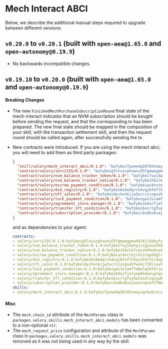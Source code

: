# Mech Interact ABCI

Below, we describe the additional manual steps required to upgrade between different versions:

## `v0.20.0` to `v0.20.1` (built with `open-aea@1.65.0` and `open-autonomy@0.19.9`)
- No backwards incompatible changes.

## `v0.19.10` to `v0.20.0` (built with `open-aea@1.65.0` and `open-autonomy@0.19.9`)

#### Breaking Changes
- The new `FinishedMechPurchaseSubscriptionRound` final state of the mech-interact indicates that an NVM subscription 
  should be bought before sending the request, and that the corresponding tx has been prepared. 
  The new final state should be mapped in the composition of your skill, with the transaction settlement skill, 
  and then the request round should be called again, after successfully sending the tx.
- New contracts were introduced. 
  If you are using the mech interact abci, you will need to add them as third party packages:
  ```json
  {
    "skill/valory/mech_interact_abci/0.1.0": "bafybeifpoee4q26fd3vmayiqrbw5inczuzwy7zrvez3k245y4pmhweyq2i",
    "contract/valory/ierc1155/0.1.0": "bafybeig5lnuicphvwnu55fgmwegpma44l6jldakyfyjciscl274unb5iqy",
    "contract/valory/nvm_balance_tracker_token/0.1.0": "bafybeifvyi4wtyjcsgjwus5kde3oa2bqdn5rza5jdnhw5czbl7bfqnprsq",
    "contract/valory/nvm_balance_tracker_native/0.1.0": "bafybeihbzlkfcqxvbfmnbxx4db7wto3ngjfn43gt6seo7d5i5looa6z2ju",
    "contract/valory/escrow_payment_condition/0.1.0": "bafybeiaz4vctejchz2rapd3glrcfstlmltjlv2dt63s3pwyymcwkch572e",
    "contract/valory/did_registry/0.1.0": "bafybeibs6edqrck4vqjbfeflh2yvx54r5lcdxp2fxinin6u4lrphpr4yhy",
    "contract/valory/nft_sales/0.1.0": "bafybeidychvnkjjw3ucrcicogxahfwn4j73dliyw7divyyrlsxnowav3wy",
    "contract/valory/lock_payment_condition/0.1.0": "bafybeigai3izamf7abolq347krjoafrogbdoz2sis4zfco7u6ougjskjzy",
    "contract/valory/agreement_store_manager/0.1.0": "bafybeib4arfjefyephkdoovgtqsafgzdxpvtcqjdjlhvcq5m3wtkdqdfem",
    "contract/valory/transfer_nft_condition/0.1.0": "bafybeibvcrlgfuy5wt2xolzqsywbzfaquwfdvqn44ppcdka2ymk3e5kxm4",
    "contract/valory/subscription_provider/0.1.0": "bafybeic4udkvbsajuwscnqsm7tf6monwqyos4qvgbako6lch3zhtfxrc7q"
  }
  ```

  and as dependencies to your agent:
  ```yaml
  contracts:
  - valory/ierc1155:0.1.0:bafybeig5lnuicphvwnu55fgmwegpma44l6jldakyfyjciscl274unb5iqy
  - valory/nvm_balance_tracker_token:0.1.0:bafybeifvyi4wtyjcsgjwus5kde3oa2bqdn5rza5jdnhw5czbl7bfqnprsq
  - valory/nvm_balance_tracker_native:0.1.0:bafybeihbzlkfcqxvbfmnbxx4db7wto3ngjfn43gt6seo7d5i5looa6z2ju
  - valory/escrow_payment_condition:0.1.0:bafybeiaz4vctejchz2rapd3glrcfstlmltjlv2dt63s3pwyymcwkch572e
  - valory/did_registry:0.1.0:bafybeibs6edqrck4vqjbfeflh2yvx54r5lcdxp2fxinin6u4lrphpr4yhy
  - valory/nft_sales:0.1.0:bafybeidychvnkjjw3ucrcicogxahfwn4j73dliyw7divyyrlsxnowav3wy
  - valory/lock_payment_condition:0.1.0:bafybeigai3izamf7abolq347krjoafrogbdoz2sis4zfco7u6ougjskjzy
  - valory/agreement_store_manager:0.1.0:bafybeib4arfjefyephkdoovgtqsafgzdxpvtcqjdjlhvcq5m3wtkdqdfem
  - valory/transfer_nft_condition:0.1.0:bafybeibvcrlgfuy5wt2xolzqsywbzfaquwfdvqn44ppcdka2ymk3e5kxm4
  - valory/subscription_provider:0.1.0:bafybeic4udkvbsajuwscnqsm7tf6monwqyos4qvgbako6lch3zhtfxrc7q
  skills:
  - valory/mech_interact_abci:0.1.0:bafybeifpoee4q26fd3vmayiqrbw5inczuzwy7zrvez3k245y4pmhweyq2i
  ```

#### Misc
- The `mech_chain_id` attribute of the `MechParams` class in `packages.valory.skills.mech_interact_abci.models` 
  has been converted to a non-optional `str`.
- The `mech_request_price` configuration and attribute of the `MechParams` class 
  in `packages.valory.skills.mech_interact_abci.models` was removed as it was not being used in any way by the skill. 
